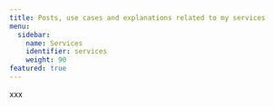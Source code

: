 ```yaml
---
title: Posts, use cases and explanations related to my services
menu:
  sidebar:
    name: Services
    identifier: services
    weight: 90
featured: true
---
```

xxx
